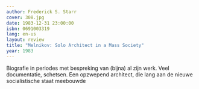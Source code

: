 ```yaml
---
author: Frederick S. Starr
cover: 308.jpg
date: 1983-12-31 23:00:00
isbn: 0691003319
lang: en-us
layout: review
title: "Melnikov: Solo Architect in a Mass Society"
year: 1983
---
```


Biografie in periodes met bespreking van (bijna) al zijn werk.
Veel documentatie, schetsen.
Een opzwepend architect, die lang aan de nieuwe socialistische staat meebouwde
